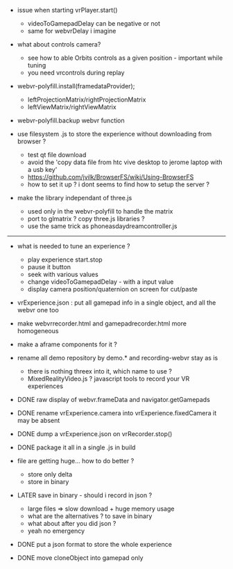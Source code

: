 - issue when starting vrPlayer.start()
  - videoToGamepadDelay can be negative or not
  - same for webvrDelay i imagine
- what about controls camera?
  - see how to able Orbits controls as a given position - important while tuning
  - you need vrcontrols during replay

- webvr-polyfill.install(framedataProvider);
  - leftProjectionMatrix/rightProjectionMatrix
  - leftViewMatrix/rightViewMatrix

- webvr-polyfill.backup webvr function
  

- use filesystem .js to store the experience without downloading from browser ?
  - test qt file download
  - avoid the 'copy data file from htc vive desktop to jerome laptop with a usb key'
  - https://github.com/jvilk/BrowserFS/wiki/Using-BrowserFS 
  - how to set it up ? i dont seems to find how to setup the server ?

- make the library independant of three.js
  - used only in the webvr-polyfill to handle the matrix
  - port to glmatrix ? copy three.js libraries ?
  - use the same trick as phoneasdaydreamcontroller.js

----------------

- what is needed to tune an experience ?
  - play experience start.stop
  - pause it button
  - seek with various values
  - change videoToGamepadDelay - with a input value
  - display camera position/quaternion on screen for cut/paste
- vrExperience.json : put all gamepad info in a single object, and all the webvr one too
- make webvrrecorder.html and gamepadrecorder.html more homogeneous
- make a aframe components for it ?

- rename all demo repository by demo.* and recording-webvr stay as is
  - there is nothing threex into it, which name to use ?
  - MixedRealityVideo.js ? javascript tools to record your VR experiences

- DONE raw display of webvr.frameData and navigator.getGamepads
- DONE rename vrExperience.camera into vrExperience.fixedCamera it may be absent
- DONE dump a vrExperience.json on vrRecorder.stop()
- DONE package it all in a single .js in build
- file are getting huge... how to do better ?
  - store only delta
  - store in binary
- LATER save in binary - should i record in json ?
  - large files => slow download + huge memory usage
  - what are the alternatives ? to save in binary
  - what about after you did json ?
  - yeah no emergency

- DONE put a json format to store the whole experience
- DONE move cloneObject into gamepad only
